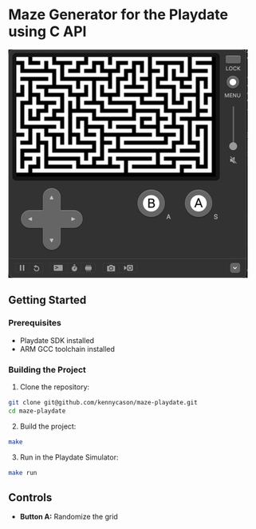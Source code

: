 # Maze Generator for the Playdate using C API

![Screenshot](screenshot.png)

## Getting Started

### Prerequisites

- Playdate SDK installed
- ARM GCC toolchain installed

### Building the Project

1. Clone the repository:

```bash
git clone git@github.com/kennycason/maze-playdate.git
cd maze-playdate
```

2. Build the project:

```bash
make
```

3. Run in the Playdate Simulator:

```bash
make run
```

## Controls

- **Button A:** Randomize the grid